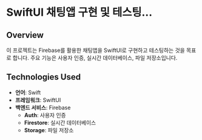 # SwiftUI 채팅앱 구현 및 테스팅...

## Overview
이 프로젝트는 Firebase를 활용한 채팅앱을 SwiftUI로 구현하고 테스팅하는 것을 목표로 합니다. 주요 기능은 사용자 인증, 실시간 데이터베이스, 파일 저장소입니다.

## Technologies Used
- **언어**: Swift
- **프레임워크**: SwiftUI
- **백엔드 서비스**: Firebase
  - **Auth**: 사용자 인증
  - **Firestore**: 실시간 데이터베이스
  - **Storage**: 파일 저장소
